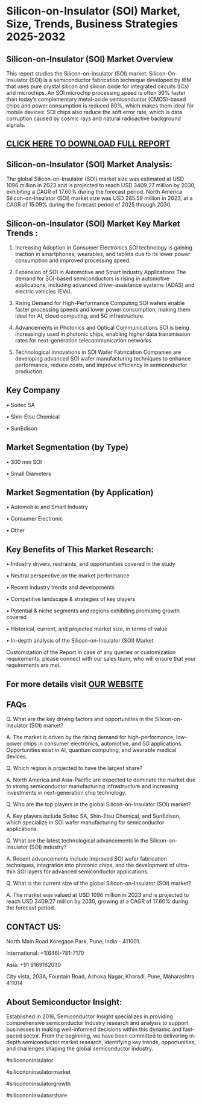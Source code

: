 Silicon-on-Insulator (SOI) Market, Size, Trends, Business Strategies 2025-2032
=
Silicon-on-Insulator (SOI) Market Overview
-
This report studies the Silicon-on-Insulator (SOI) market. Silicon-On-Insulator (SOI) is a semiconductor fabrication technique developed by IBM that uses pure crystal silicon and silicon oxide for integrated circuits (ICs) and microchips. An SOI microchip processing speed is often 30% faster than today’s complementary metal-oxide semiconductor (CMOS)-based chips and power consumption is reduced 80%, which makes them ideal for mobile devices. SOI chips also reduce the soft error rate, which is data corruption caused by cosmic rays and natural radioactive background signals.

[CLICK HERE TO DOWNLOAD FULL REPORT](https://semiconductorinsight.com/report/silicon-on-insulator-soi-market/)
-
Silicon-on-Insulator (SOI) Market Analysis:
-
The global Silicon-on-Insulator (SOI) market size was estimated at USD 1096 million in 2023 and is projected to reach USD 3409.27 million by 2030, exhibiting a CAGR of 17.60% during the forecast period.
North America Silicon-on-Insulator (SOI) market size was USD 285.59 million in 2023, at a CAGR of 15.09% during the forecast period of 2025 through 2030.

Silicon-on-Insulator (SOI) Market Key Market Trends  :
-
1.	Increasing Adoption in Consumer Electronics SOI technology is gaining traction in smartphones, wearables, and tablets due to its lower power consumption and improved processing speed.

2.	Expansion of SOI in Automotive and Smart Industry Applications The demand for SOI-based semiconductors is rising in automotive applications, including advanced driver-assistance systems (ADAS) and electric vehicles (EVs).

3.	Rising Demand for High-Performance Computing SOI wafers enable faster processing speeds and lower power consumption, making them ideal for AI, cloud computing, and 5G infrastructure.

4.	Advancements in Photonics and Optical Communications SOI is being increasingly used in photonic chips, enabling higher data transmission rates for next-generation telecommunication networks.

5.	Technological Innovations in SOI Wafer Fabrication Companies are developing advanced SOI wafer manufacturing techniques to enhance performance, reduce costs, and improve efficiency in semiconductor production.

Key Company
-
•	Soitec SA

•	Shin-Etsu Chemical

•	SunEdison

Market Segmentation (by Type)
-
•	300 mm SOI

•	Small Diameters

Market Segmentation (by Application)
-
•	Automobile and Smart Industry

•	Consumer Electronic

•	Other

Key Benefits of This Market Research:
-
•	Industry drivers, restraints, and opportunities covered in the study

•	Neutral perspective on the market performance

•	Recent industry trends and developments

•	Competitive landscape & strategies of key players

•	Potential & niche segments and regions exhibiting promising growth covered

•	Historical, current, and projected market size, in terms of value

•	In-depth analysis of the Silicon-on-Insulator (SOI) Market

Customization of the Report In case of any queries or customization requirements, please connect with our sales team, who will ensure that your requirements are met.

For more details visit [OUR WEBSITE](https://semiconductorinsight.com/report/silicon-on-insulator-soi-market/)
-
FAQs
-
Q. What are the key driving factors and opportunities in the Silicon-on-Insulator (SOI) market? 

A. The market is driven by the rising demand for high-performance, low-power chips in consumer electronics, automotive, and 5G applications. Opportunities exist in AI, quantum computing, and wearable medical devices.

Q. Which region is projected to have the largest share? 

A. North America and Asia-Pacific are expected to dominate the market due to strong semiconductor manufacturing infrastructure and increasing investments in next-generation chip technology.

Q. Who are the top players in the global Silicon-on-Insulator (SOI) market? 

A. Key players include Soitec SA, Shin-Etsu Chemical, and SunEdison, which specialize in SOI wafer manufacturing for semiconductor applications.

Q. What are the latest technological advancements in the Silicon-on-Insulator (SOI) industry? 

A. Recent advancements include improved SOI wafer fabrication techniques, integration into photonic chips, and the development of ultra-thin SOI layers for advanced semiconductor applications.

Q. What is the current size of the global Silicon-on-Insulator (SOI) market?

A. The market was valued at USD 1096 million in 2023 and is projected to reach USD 3409.27 million by 2030, growing at a CAGR of 17.60% during the forecast period.

CONTACT US:
-
North Main Road Koregaon Park, Pune, India - 411001.

International: +1(646)-781-7170

Asia: +91 9169162030

City vista, 203A, Fountain Road, Ashoka Nagar, Kharadi, Pune, Maharashtra 411014

About Semiconductor Insight:
-
Established in 2016, Semiconductor Insight specializes in providing comprehensive semiconductor industry research and analysis to support businesses in making well-informed decisions within this dynamic and fast-paced sector. From the beginning, we have been committed to delivering in-depth semiconductor market research, identifying key trends, opportunities, and challenges shaping the global semiconductor industry.

#silicononinsulator

#silicononinsulatormarket

#silicononinsulatorgrowth

#silicononinsulatorshare


